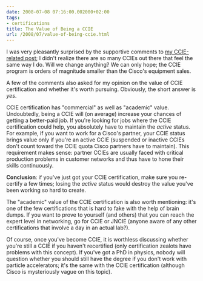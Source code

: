 ```yaml
---
date: 2008-07-08 07:16:00.002000+02:00
tags:
- certifications
title: The Value of Being a CCIE
url: /2008/07/value-of-being-ccie.html
---
```

I was very pleasantly surprised by the supportive comments to [my CCIE-related post](http://localhost:1313/2008/07/why-im-no-longer-active-ccie.html); I didn't realize there are so many CCIEs out there that feel the same way I do. Will we change anything? We can only hope; the CCIE program is orders of magnitude smaller than the Cisco's equipment sales.

A few of the comments also asked for my opinion on the value of CCIE certification and whether it's worth pursuing. Obviously, the short answer is *yes*.
<!--more-->
CCIE certification has "commercial" as well as "academic" value. Undoubtedly, being a CCIE will (on average) increase your chances of getting a better-paid job. If you're looking for jobs where the CCIE certification could help, you absolutely have to maintain the *active* status. For example, if you want to work for a Cisco's partner, your CCIE status brings value only if you're an active CCIE (suspended or inactive CCIEs don't count toward the CCIE quota Cisco partners have to maintain). This requirement makes sense: partner CCIEs are usually faced with critical production problems in customer networks and thus have to hone their skills continuously.

**Conclusion**: if you've just got your CCIE certification, make sure you re-certify a few times; losing the *active* status would destroy the value you've been working so hard to create.

The "academic" value of the CCIE certification is also worth mentioning: it's one of the few certifications that is hard to fake with the help of brain dumps. If you want to prove to yourself (and others) that you can reach the expert level in networking, go for CCIE or JNCIE (anyone aware of any other certifications that involve a day in an actual lab?).

Of course, once you've become CCIE, it is worthless discussing whether you're still a CCIE if you haven't recertified (only certification zealots have problems with this concept). If you've got a PhD in physics, nobody will question whether you should still have the degree if you don't work with particle accelerators; it's the same with the CCIE certification (although Cisco is mysteriously vague on this topic).
